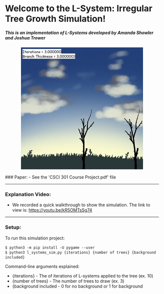 # Welcome to the L-System: Irregular Tree Growth Simulation!
##### This is an implementation of L-Systems developed by Amanda Showler and Joshua Trower
<p align="center">
  <img src="readme_tree.jpeg" width="400" height="400">
</p>
### Paper:
- See the 'CSCI 301 Course Project.pdf' file

---

### Explanation Video:
- We recorded a quick walkthrough to show the simulation. The link to view is: https://youtu.be/kR5OMTsSg74

---
### Setup:
To run this simulation project:

```
$ python3 -m pip install -U pygame --user
$ python3 l_systems_sim.py {iterations} {number of trees} {background included}
```

Command-line arguments explained:
* {iterations} - The of iterations of L-systems applied to the tree (ex. 10)
* {number of trees} - The number of trees to draw (ex. 3)
* {background included - 0 for no background or 1 for background

